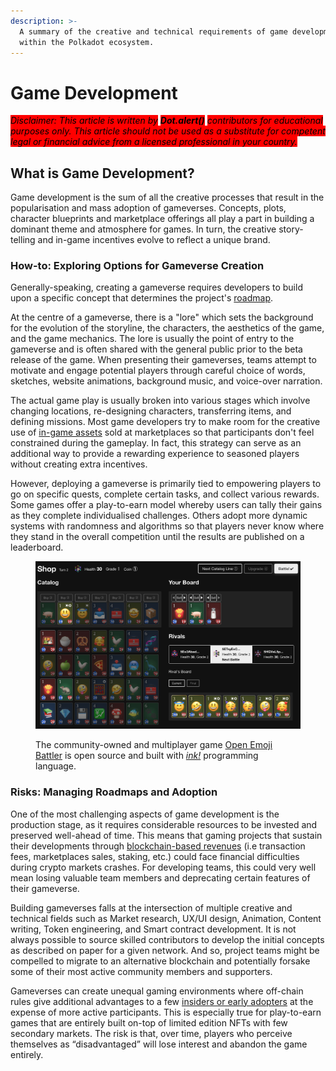 ```yaml
---
description: >-
  A summary of the creative and technical requirements of game development
  within the Polkadot ecosystem.
---
```


# Game Development

_<mark style="background-color:red;">Disclaimer: This article is written by</mark> <mark style="background-color:red;"></mark><mark style="background-color:red;">**Dot.alert()**</mark> <mark style="background-color:red;"></mark><mark style="background-color:red;">contributors for educational purposes only. This article should not be used as a substitute for competent legal or financial advice from a licensed professional in your country.</mark>_



## What is Game Development?

Game development is the sum of all the creative processes that result in the popularisation and mass adoption of gameverses. Concepts, plots, character blueprints and marketplace offerings all play a part in building a dominant theme and atmosphere for games. In turn, the creative story-telling and in-game incentives evolve to reflect a unique brand. &#x20;



### How-to: Exploring Options for Gameverse Creation&#x20;

Generally-speaking, creating a gameverse requires developers to build upon a specific concept that determines the project's [roadmap](../../4.social-support/docs.md).&#x20;

At the centre of a gameverse, there is a "lore" which sets the background for the evolution of the storyline, the characters, the aesthetics of the game, and the game mechanics. The lore is usually the point of entry to the gameverse and is often shared with the general public prior to the beta release of the game. When presenting their gameverses, teams attempt to motivate and engage potential players through careful choice of words, sketches, website animations, background music, and voice-over narration.

The actual game play is usually broken into various stages which involve changing locations, re-designing characters, transferring items, and defining missions. Most game developers try to make room for the creative use of [in-game assets](game-assets.md) sold at marketplaces so that participants don't feel constrained during the gameplay. In fact, this strategy can serve as an additional way to provide a rewarding experience to seasoned players without creating extra incentives.

However, deploying a gameverse is primarily tied to empowering players to go on specific quests, complete certain tasks, and collect various rewards. Some games offer a play-to-earn model whereby users can tally their gains as they complete individualised challenges. Others adopt more dynamic systems with randomness and algorithms so that players never know where they stand in the overall competition until the results are published on a leaderboard.&#x20;

<figure><img src="../../../.gitbook/assets/O_GOpenEmojiBattler.jpeg" alt=""><figcaption><p>The community-owned and multiplayer game <a href="https://game.open-emoji-battler.community/">Open Emoji Battler</a> is open source and built with <a href="https://use.ink/"><em>ink!</em></a> programming language.</p></figcaption></figure>



### Risks: Managing Roadmaps and Adoption

One of the most challenging aspects of game development is the production stage, as it requires considerable resources to be invested and preserved well-ahead of time. This means that gaming projects that sustain their developments through [blockchain-based revenues](../../5.regulations/investments/) (i.e transaction fees, marketplaces sales, staking, etc.) could face financial difficulties during crypto markets crashes. For developing teams, this could very well mean losing valuable team members and deprecating certain features of their gameverse.

Building gameverses falls at the intersection of multiple creative and technical fields such as Market research, UX/UI design, Animation, Content writing, Token engineering, and Smart contract development. It is not always possible to source skilled contributors to develop the initial concepts as described on paper for a given network. And so, project teams might be compelled to migrate to an alternative blockchain and potentially forsake some of their most active community members and supporters.

Gameverses can create unequal gaming environments where off-chain rules give additional advantages to a few [insiders or early adopters](../../5.regulations/investments/) at the expense of more active participants. This is especially true for play-to-earn games that are entirely built on-top of limited edition NFTs with few secondary markets. The risk is that, over time, players who perceive themselves as “disadvantaged” will lose interest and abandon the game entirely.

